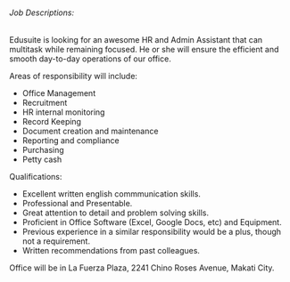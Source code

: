 <!-- ---
layout:       jobs
class:        job
title:        "HR and Admin Assistant (Edusuite)"
description:  Edusuite is looking for an awesome HR and Admin Assistant that can multitask while remaining focused. He or she will ensure the efficient and smooth day-to-day operations of our office.
date:         2018-04-03 16:47:00 +0800
categories:   jobs
--- -->
<!-- Do not leave new lines after each element. Elements after new lines will not be rendered. -->
<h6 class="-dark">Job Descriptions:</h6>
<p>Edusuite is looking for an awesome HR and Admin Assistant that can multitask while remaining focused. He or she will ensure the efficient and smooth day-to-day operations of our office. </p>
<p>Areas of responsibility will include:</p>
<ul>
  <li>
     Office Management
  </li>
  <li>
     Recruitment
  </li>
  <li>
    HR internal monitoring
  </li>
  <li>
    Record Keeping
  </li>
  <li>
    Document creation and maintenance
  </li>
  <li>
    Reporting and compliance
  </li>
  <li>
    Purchasing
  </li>
  <li>Petty cash</li>
</ul>
<p>Qualifications:</p>
<ul>
  <li>
    Excellent written english commmunication skills.
  </li>
  <li>
    Professional and Presentable.
  </li>
  <li>
    Great attention to detail and problem solving skills.
  </li>
  <li>
     Proficient in Office Software (Excel, Google Docs, etc) and Equipment.
  </li>
  <li>
    Previous experience in a similar responsibility would be a plus, though not a requirement.
  </li>
  <li>
    Written recommendations from past colleagues.
  </li>
</ul>
<p>Office will be in La Fuerza Plaza, 2241 Chino Roses Avenue, Makati City.</p>